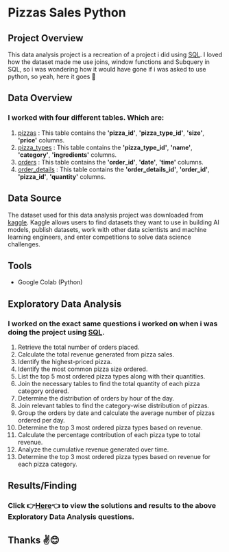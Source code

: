 # Pizzas Sales Python

## Project Overview
This data analysis project is a recreation of a project i did using [SQL](https://github.com/StephenTheAnalyst/Pizzas-sales-SQL). I loved how the dataset made me use joins, window functions and Subquery in SQL, so i was wondering how it would have gone if i was asked to use python, so yeah, here it goes 🙂

## Data Overview
### I worked with four different tables. Which are:

 1. [pizzas](https://github.com/StephenTheAnalyst/PizzasSalesPython/blob/main/pizzas.csv) : This table contains the **'pizza_id'**, **'pizza_type_id'**, **'size'**, **'price'** columns.
 2. [pizza_types](https://github.com/StephenTheAnalyst/PizzasSalesPython/blob/main/pizza_types.csv) : This table contains the **'pizza_type_id'**, **'name'**, **'category'**, **'ingredients'** columns.
 3. [orders](https://github.com/StephenTheAnalyst/PizzasSalesPython/blob/main/orders.csv) : This table contains the **'order_id'**, **'date'**, **'time'** columns.
 4. [order_details](https://github.com/StephenTheAnalyst/PizzasSalesPython/blob/main/order_details.csv) : This table contains the **'order_details_id'**, **'order_id'**, **'pizza_id'**, **'quantity'** columns.

## Data Source

The dataset used for this data analysis project was downloaded from [kaggle](https://www.kaggle.com/datasets/mysarahmadbhat/pizza-place-sales?select=pizza_types.csv). Kaggle allows users to find datasets they want to use in building AI models, publish datasets, work with other data scientists and machine learning engineers, and enter competitions to solve data science challenges.

## Tools

- Google Colab (Python)

## Exploratory Data Analysis

### I worked on the exact same questions i worked on when i was doing the project using [SQL](https://github.com/StephenTheAnalyst/Pizzas-sales-SQL).

 1. Retrieve the total number of orders placed.
 2. Calculate the total revenue generated from pizza sales.
 3. Identify the highest-priced pizza.
 4. Identify the most common pizza size ordered.
 5. List the top 5 most ordered pizza types along with their quantities.
 6. Join the necessary tables to find the total quantity of each pizza category ordered.
 7. Determine the distribution of orders by hour of the day.
 8. Join relevant tables to find the category-wise distribution of pizzas.
 9. Group the orders by date and calculate the average number of pizzas ordered per day.
 10. Determine the top 3 most ordered pizza types based on revenue.
 11. Calculate the percentage contribution of each pizza type to total revenue.
 12. Analyze the cumulative revenue generated over time.
 13. Determine the top 3 most ordered pizza types based on revenue for each pizza category.

## Results/Finding 

### Click 👉[Here](https://github.com/StephenTheAnalyst/PizzasSalesPython/blob/main/Copy_of_PizzasSales.ipynb)👈 to view the solutions and results to the above Exploratory Data Analysis questions. 

## Thanks ✌😊
